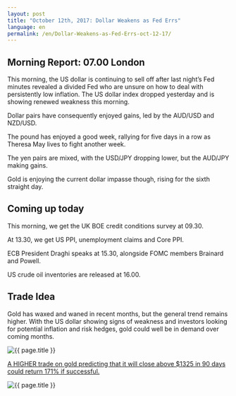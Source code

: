 ```yaml
---
layout: post
title: "October 12th, 2017: Dollar Weakens as Fed Errs"
language: en
permalink: /en/Dollar-Weakens-as-Fed-Errs-oct-12-17/
---
```

## Morning Report: 07.00 London

This morning, the US dollar is continuing to sell off after last night’s Fed minutes revealed a divided Fed who are unsure on how to deal with persistently low inflation. The US dollar index dropped yesterday and is showing renewed weakness this morning. 

Dollar pairs have consequently enjoyed gains, led by the AUD/USD and NZD/USD. 

The pound has enjoyed a good week, rallying for five days in a row as Theresa May lives to fight another week. 

The yen pairs are mixed, with the USD/JPY dropping lower, but the AUD/JPY making gains. 

Gold is enjoying the current dollar impasse though, rising for the sixth straight day. 

## Coming up today 

This morning, we get the UK BOE credit conditions survey at 09.30. 

At 13.30, we get US PPI, unemployment claims and Core PPI. 

ECB President Draghi speaks at 15.30, alongside FOMC members Brainard and Powell. 

US crude oil inventories are released at 16.00. 

## Trade Idea

Gold has waxed and waned in recent months, but the general trend remains higher. With the US dollar showing signs of weakness and investors looking for potential inflation and risk hedges, gold could well be in demand over coming months. 

<img class="post-image" src="{{ site.url }}/images/oct/2017-10-12_07-43-35.jpg" alt="{{ page.title }}" title="{{ page.title }}">

<a href="%LINK%%?currency=GBP&market=metals&duration_amount=90&duration_units=d&amount=10&amount_type=payout&expiry_type=duration&underlying=frxXAUUSD&formname=higherlower&barrier=1325" target="_blank">A HIGHER trade on gold predicting that it will close above $1325 in 90 days could return 171% if successful.</a>

<img class="post-image" src="{{ site.url }}/images/oct/2017-10-12_07-46-18.jpg" alt="{{ page.title }}" title="{{ page.title }}">

